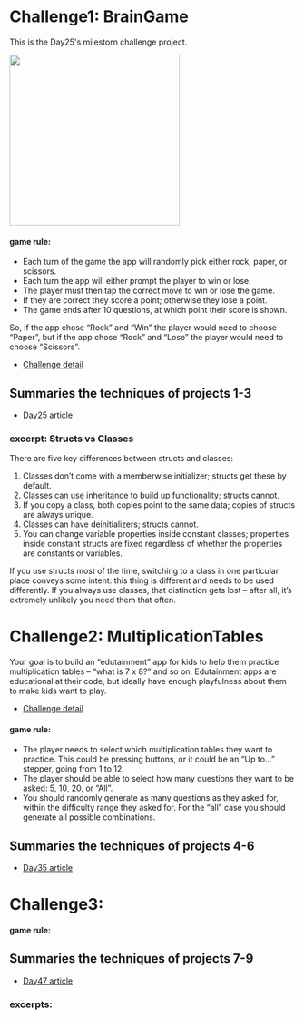 # Challenge1: BrainGame
This is the Day25's milestorn challenge project.

<img width="300" src="https://user-images.githubusercontent.com/5071627/67927894-18a0cd80-fbfd-11e9-80fd-e29617543ca6.png">

#### game rule:

- Each turn of the game the app will randomly pick either rock, paper, or scissors.
- Each turn the app will either prompt the player to win or lose.
- The player must then tap the correct move to win or lose the game.
- If they are correct they score a point; otherwise they lose a point.
- The game ends after 10 questions, at which point their score is shown.

So, if the app chose “Rock” and “Win” the player would need to choose “Paper”, but if the app chose “Rock” and “Lose” the player would need to choose “Scissors”.

- [Challenge detail](https://www.hackingwithswift.com/guide/ios-swiftui/2/3/challenge) 


## Summaries the techniques of projects 1-3

- [Day25 article](https://www.hackingwithswift.com/100/swiftui/25)

### excerpt: Structs vs Classes

There are five key differences between structs and classes:

1. Classes don’t come with a memberwise initializer; structs get these by default.
1. Classes can use inheritance to build up functionality; structs cannot.
1. If you copy a class, both copies point to the same data; copies of structs are always unique.
1. Classes can have deinitializers; structs cannot.
1. You can change variable properties inside constant classes; properties inside constant structs are fixed regardless of whether the properties are constants or variables.

If you use structs most of the time, switching to a class in one particular place conveys some intent: this thing is different and needs to be used differently. If you always use classes, that distinction gets lost – after all, it’s extremely unlikely you need them that often.

# Challenge2: MultiplicationTables

Your goal is to build an “edutainment” app for kids to help them practice multiplication tables – “what is 7 x 8?” and so on. Edutainment apps are educational at their code, but ideally have enough playfulness about them to make kids want to play.

- [Challenge detail](https://www.hackingwithswift.com/guide/ios-swiftui/3/3/challenge)

#### game rule:

- The player needs to select which multiplication tables they want to practice. This could be pressing buttons, or it could be an “Up to…” stepper, going from 1 to 12.
- The player should be able to select how many questions they want to be asked: 5, 10, 20, or “All”.
- You should randomly generate as many questions as they asked for, within the difficulty range they asked for. For the “all” case you should generate all possible combinations.

## Summaries the techniques of projects 4-6

- [Day35 article](https://www.hackingwithswift.com/100/swiftui/35)


# Challenge3: 

#### game rule:

## Summaries the techniques of projects 7-9

- [Day47 article](https://www.hackingwithswift.com/100/swiftui/47)

### excerpts:
